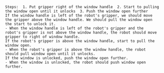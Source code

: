
    Steps:  1. Put gripper right of the window handle  2. Start to pulling the window open until it unlocks  3. Push the window open further 
    If the window handle is left of the robot's gripper, we should move the gripper above the window handle. We should pull the window open the start to unlock it.
    - When the window handle is left of the robot's gripper and the robot's gripper is not above the window handle, the robot should move gripper to right of window handle.
    If the robot's gripper is above the window handle, start to pull the window open.
    - When the robot's gripper is above the window handle, the robot should pull window open until it unlocks.
    If the window is unlocked, push the window open further.
    - When the window is unlocked, the robot should push window open further.